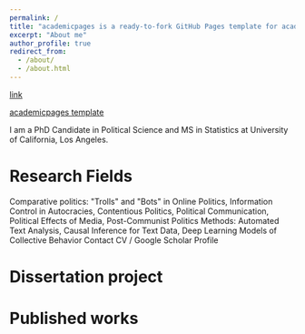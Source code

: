 ```yaml
---
permalink: /
title: "academicpages is a ready-to-fork GitHub Pages template for academic personal websites"
excerpt: "About me"
author_profile: true
redirect_from: 
  - /about/
  - /about.html
---
```


[link](http://github.com "Github")

[academicpages template](https://github.com/academicpages/academicpages.github.io)

I am a PhD Candidate in Political Science and MS in Statistics at University of California, Los Angeles.

# Research Fields

Comparative politics: "Trolls" and "Bots" in Online Politics, Information Control in Autocracies, Contentious Politics, Political Communication, Political Effects of Media, Post-Communist Politics
Methods: Automated Text Analysis, Causal Inference for Text Data, Deep Learning Models of Collective Behavior 
Contact CV / Google Scholar Profile

# Dissertation project

# Published works